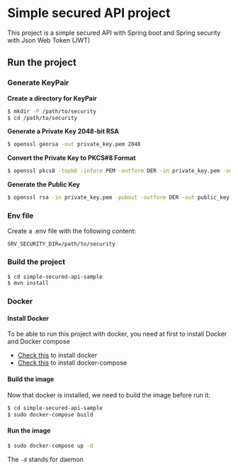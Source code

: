 # Simple secured API project

This project is a simple secured API with Spring boot and Spring security with Json Web Token (JWT)

## Run the project

### Generate KeyPair

**Create a directory for KeyPair**
```bash
$ mkdir -P /path/to/security
$ cd /path/to/security
```
**Generate a Private Key 2048-bit RSA**
```bash
$ openssl genrsa -out private_key.pem 2048
```
**Convert the Private Key to PKCS#8 Format**
```bash
$ openssl pkcs8 -topk8 -inform PEM -outform DER -in private_key.pem -out private_key.der -nocrypt
```
**Generate the Public Key**
```bash
$ openssl rsa -in private_key.pem -pubout -outform DER -out public_key.der
```

### Env file

Create a .env file with the following content:

```
SRV_SECURITY_DIR=/path/to/security
```

### Build the project

```bash
$ cd simple-secured-api-sample
$ mvn install
```

### Docker

#### Install Docker

To be able to run this project with docker, you need at first to install Docker and Docker compose
* [Check this](https://docs.docker.com/engine/installation/linux/ubuntu/) to install docker
* [Check this](https://docs.docker.com/compose/install/) to install docker-compose

#### Build the image

Now that docker is installed, we need to build the image before run it:

```bash
$ cd simple-secured-api-sample
$ sudo docker-compose build
```

#### Run the image

```bash
$ sudo docker-compose up -d
```

The `-d` stands for daemon

